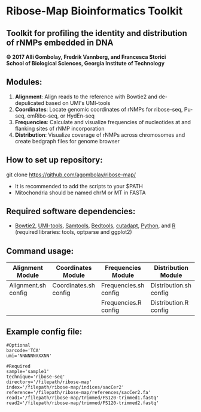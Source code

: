 # Ribose-Map Bioinformatics Toolkit
## Toolkit for profiling the identity and distribution of rNMPs embedded in DNA
**© 2017 Alli Gombolay, Fredrik Vannberg, and Francesca Storici**  
**School of Biological Sciences, Georgia Institute of Technology**

## Modules:
1. **Alignment**: Align reads to the reference with Bowtie2 and de-depulicated based on UMI's UMI-tools
2. **Coordinates**: Locate genomic coordinates of rNMPs for ribose-seq, Pu-seq, emRibo-seq, or HydEn-seq
3. **Frequencies**: Calculate and visualize frequencies of nucleotides at and flanking sites of rNMP incorporation
4. **Distribution**: Visualize coverage of rNMPs across chromosomes and create bedgraph files for genome browser

## How to set up repository:
git clone https://github.com/agombolay/ribose-map/

* It is recommended to add the scripts to your $PATH  
* Mitochondria should be named chrM or MT in FASTA 

## Required software dependencies:
* [Bowtie2](https://sourceforge.net/projects/bowtie-bio/files/bowtie2/2.3.1), [UMI-tools](https://github.com/CGATOxford/UMI-tools), [Samtools](http://www.htslib.org/download/), [Bedtools](http://bedtools.readthedocs.io/en/latest/content/installation.html), [cutadapt](http://cutadapt.readthedocs.io/en/stable/), [Python](https://www.python.org/), and [R](https://cran.r-project.org/) (required libraries: tools, optparse and ggplot2)

## Command usage:

|   Alignment Module   |   Coordinates Module   |   Frequencies Module   |   Distribution Module   |
| -------------------- | ---------------------- | ---------------------  | ----------------------- |
| Alignment.sh config  | Coordinates.sh config  | Frequencies.sh config  | Distribution.sh config  |
|                      |                        | Frequencies.R config   | Distribution.R config   |

## Example config file:
```
#Optional
barcode='TCA'
umi='NNNNNNXXXNN'

#Required
sample='sample1'
technique='ribose-seq'
directory='/filepath/ribose-map'
index='/filepath/ribose-map/indices/sacCer2'
reference='/filepath/ribose-map/references/sacCer2.fa'
read1='/filepath/ribose-map/trimmed/FS120-trimmed1.fastq'
read2='/filepath/ribose-map/trimmed/FS120-trimmed2.fastq'
```

